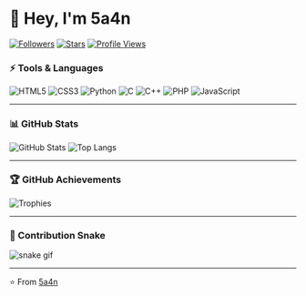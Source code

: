 # 👋 Hey, I'm **5a4n**  

[![Followers](https://img.shields.io/github/followers/5a4n?style=social)](https://github.com/5a4n)
[![Stars](https://img.shields.io/github/stars/5a4n?style=social)](https://github.com/5a4n)
[![Profile Views](https://komarev.com/ghpvc/?username=5a4n&color=blueviolet)](https://github.com/5a4n)


### ⚡ Tools & Languages
![HTML5](https://img.shields.io/badge/HTML5-E34F26?style=for-the-badge&logo=html5&logoColor=white)
![CSS3](https://img.shields.io/badge/CSS3-1572B6?style=for-the-badge&logo=css3&logoColor=white)
![Python](https://img.shields.io/badge/Python-3776AB?style=for-the-badge&logo=python&logoColor=white)
![C](https://img.shields.io/badge/C-555555?style=for-the-badge&logo=c&logoColor=white)
![C++](https://img.shields.io/badge/C++-00599C?style=for-the-badge&logo=cplusplus&logoColor=white)
![PHP](https://img.shields.io/badge/PHP-777BB4?style=for-the-badge&logo=php&logoColor=white)
![JavaScript](https://img.shields.io/badge/JavaScript-F7DF1E?style=for-the-badge&logo=javascript&logoColor=black)

---

### 📊 GitHub Stats
![GitHub Stats](https://github-readme-stats.vercel.app/api?username=5a4n&show_icons=true&theme=radical)
![Top Langs](https://github-readme-stats.vercel.app/api/top-langs/?username=5a4n&layout=compact&theme=radical)

---

### 🏆 GitHub Achievements
![Trophies](https://github-profile-trophy.vercel.app/?username=5a4n&theme=radical&no-bg=true&no-frame=true&margin-w=15)

---

### 🐍 Contribution Snake
![snake gif](https://github.com/5a4n/5a4n/blob/output/github-contribution-grid-snake.svg)

---
⭐ From [5a4n](https://github.com/5a4n)
